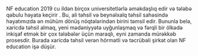 NF education 2019 cu ildən birçox universitetlərlə əməkdaşlıq edir və tələbə qəbulu həyata keçirir . Bu, ali təhsil və beynəlxalq təhsil sahəsində həyatımızda ən mühüm dönüş nöqtələrindən birini təmsil edir. Bununla belə, xaricdə təhsil almaq, yeni mədəniyyətə uyğunlaşmaq və fərqli bir ölkədə inkişaf etmək bir çox tələbələr üçün maraqlı, eyni zamanda mürəkkəb prosesdir. Burada xaricdə təhsil verən hörmətli və təcrübəli şirkət olan NF education işə düşür.